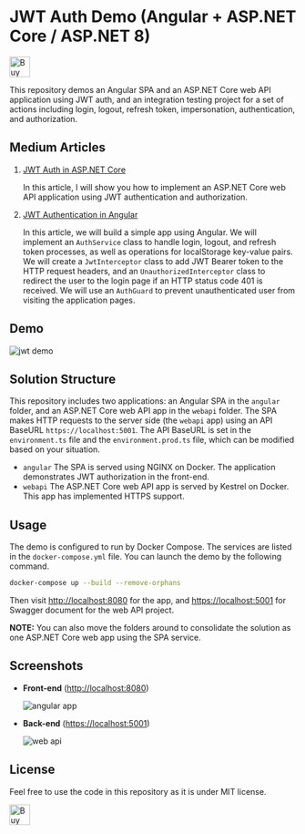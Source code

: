 # JWT Auth Demo (Angular + ASP.NET Core / ASP.NET 8)

<a href='https://ko-fi.com/changhuixu' target='_blank'><img height='36' style='border:0px;height:36px;' src='https://cdn.ko-fi.com/cdn/kofi3.png?v=2' border='0' alt='Buy Me a Coffee at ko-fi.com' /></a>

This repository demos an Angular SPA and an ASP.NET Core web API application using JWT auth, and an integration testing project for a set of actions including login, logout, refresh token, impersonation, authentication, and authorization.

## Medium Articles

1. [JWT Auth in ASP.NET Core](https://codeburst.io/jwt-auth-in-asp-net-core-148fb72bed03)

   In this article, I will show you how to implement an ASP.NET Core web API application using JWT authentication and authorization.

1. [JWT Authentication in Angular](https://codeburst.io/jwt-authentication-in-angular-48cfa882832c)

   In this article, we will build a simple app using Angular. We will implement an `AuthService` class to handle login, logout, and refresh token processes, as well as operations for localStorage key-value pairs. We will create a `JwtInterceptor` class to add JWT Bearer token to the HTTP request headers, and an `UnauthorizedInterceptor` class to redirect the user to the login page if an HTTP status code 401 is received. We will use an `AuthGuard` to prevent unauthenticated user from visiting the application pages.

## Demo

![jwt demo](./jwt-angular-app.gif)

## Solution Structure

This repository includes two applications: an Angular SPA in the `angular` folder, and an ASP.NET Core web API app in the `webapi` folder. The SPA makes HTTP requests to the server side (the `webapi` app) using an API BaseURL `https://localhost:5001`. The API BaseURL is set in the `environment.ts` file and the `environment.prod.ts` file, which can be modified based on your situation.

- `angular`
  The SPA is served using NGINX on Docker. The application demonstrates JWT authorization in the front-end.
- `webapi`
  The ASP.NET Core web API app is served by Kestrel on Docker. This app has implemented HTTPS support.

## Usage

The demo is configured to run by Docker Compose. The services are listed in the `docker-compose.yml` file. You can launch the demo by the following command.

```bash
docker-compose up --build --remove-orphans
```

Then visit [http://localhost:8080](http://localhost:8080) for the app, and [https://localhost:5001](https://localhost:5001) for Swagger document for the web API project.

**NOTE:** You can also move the folders around to consolidate the solution as one ASP.NET Core web app using the SPA service.

## Screenshots

- **Front-end** ([http://localhost:8080](http://localhost:8080))

  ![angular app](./localhost_8080.png)

- **Back-end** ([https://localhost:5001](https://localhost:5001))

  ![web api](./localhost_5001.png)

## License

Feel free to use the code in this repository as it is under MIT license.

<a href='https://ko-fi.com/changhuixu' target='_blank'><img height='36' style='border:0px;height:36px;' src='https://cdn.ko-fi.com/cdn/kofi3.png?v=2' border='0' alt='Buy Me a Coffee at ko-fi.com' /></a>
